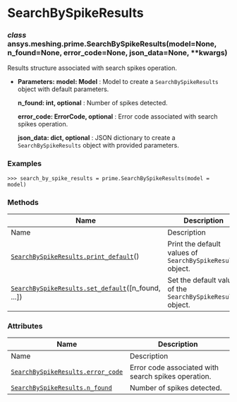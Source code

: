 # SearchBySpikeResults

<a id="ansys.meshing.prime.SearchBySpikeResults"></a>

### *class* ansys.meshing.prime.SearchBySpikeResults(model=None, n_found=None, error_code=None, json_data=None, \*\*kwargs)

Results structure associated with search spikes operation.

* **Parameters:**
  **model: Model**
  : Model to create a `SearchBySpikeResults` object with default parameters.

  **n_found: int, optional**
  : Number of spikes detected.

  **error_code: ErrorCode, optional**
  : Error code associated with search spikes operation.

  **json_data: dict, optional**
  : JSON dictionary to create a `SearchBySpikeResults` object with provided parameters.

### Examples

```pycon
>>> search_by_spike_results = prime.SearchBySpikeResults(model = model)
```

<!-- !! processed by numpydoc !! -->

### Methods

| Name | Description |
|--------------------------------------------------------------------------------------------------------------------------------------------------------------------|--------------------------------------------------------------|
| Name | Description |
| [`SearchBySpikeResults.print_default`](ansys.meshing.prime.SearchBySpikeResults.print_default.md#ansys.meshing.prime.SearchBySpikeResults.print_default)()         | Print the default values of `SearchBySpikeResults` object.   |
| [`SearchBySpikeResults.set_default`](ansys.meshing.prime.SearchBySpikeResults.set_default.md#ansys.meshing.prime.SearchBySpikeResults.set_default)([n_found, ...]) | Set the default values of the `SearchBySpikeResults` object. |

### Attributes

| Name | Description |
|---------------------------------------------------------------------------------------------------------------------------------------------------|-------------------------------------------------------|
| Name | Description |
| [`SearchBySpikeResults.error_code`](ansys.meshing.prime.SearchBySpikeResults.error_code.md#ansys.meshing.prime.SearchBySpikeResults.error_code)   | Error code associated with search spikes operation.   |
| [`SearchBySpikeResults.n_found`](ansys.meshing.prime.SearchBySpikeResults.n_found.md#ansys.meshing.prime.SearchBySpikeResults.n_found)            | Number of spikes detected.                            |
<!-- vale on -->